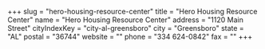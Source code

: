 +++
slug = "hero-housing-resource-center"
title = "Hero Housing Resource Center"
name = "Hero Housing Resource Center"
address = "1120 Main Street"
cityIndexKey = "city-al-greensboro"
city = "Greensboro"
state = "AL"
postal = "36744"
website = ""
phone = "334 624-0842"
fax = ""
+++
